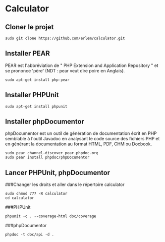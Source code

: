 Calculator
==========

Cloner le projet
----------------------------------

```
sudo git clone https://github.com/erlem/calculator.git
```


Installer PEAR
----------------------------------

PEAR est l'abbréviation de " PHP Extension and Application Repository " et se prononce 'père' (NDT : pear veut dire poire en Anglais).

```
sudo apt-get install php-pear
```

Installer PHPUnit
----------------------------------

```
sudo apt-get install phpunit
```

Installer phpDocumentor
----------------------------------

phpDocumentor est un outil de génération de documentation écrit en PHP semblable à l'outil Javadoc en analysant le code source des fichiers PHP et en générant la documentation au format HTML, PDF, CHM ou Docbook.

```
sudo pear channel-discover pear.phpdoc.org
sudo pear install phpdoc/phpDocumentor
```

Lancer PHPUnit, phpDocumentor
----------------------------------

###Changer les droits et aller dans le répertoire calculator
```
sudo chmod 777 -R calculator
cd calculator
```

###PHPUnit

```
phpunit -c . --coverage-html doc/coverage
```

###phpDocumentor


```
phpdoc -t doc/api -d .
```